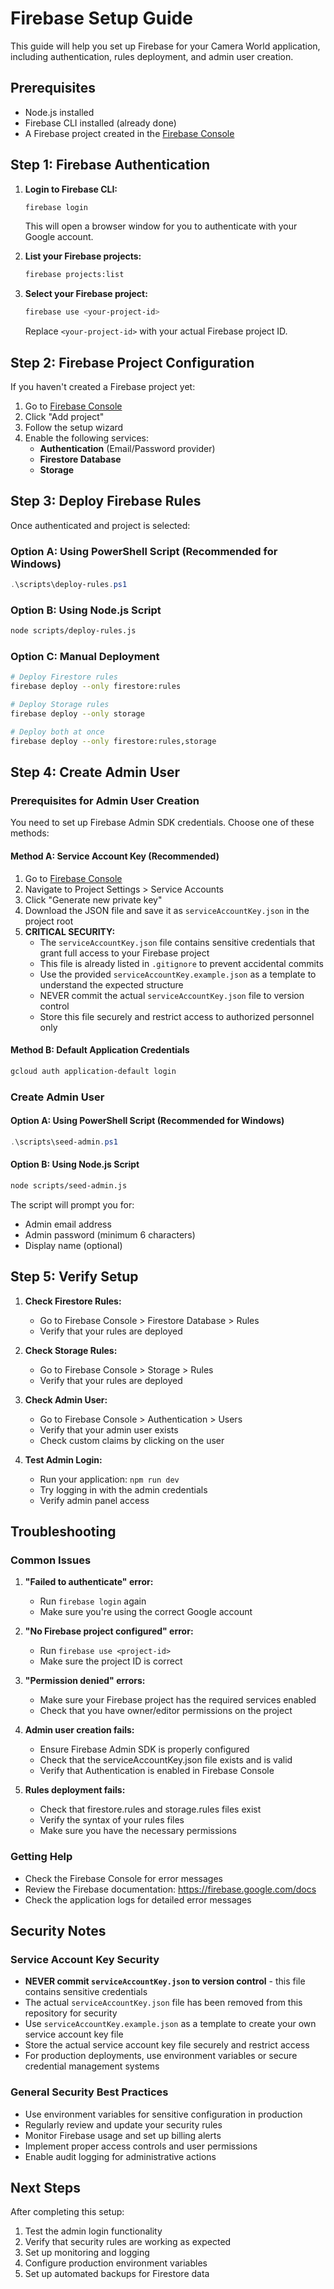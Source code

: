 # Firebase Setup Guide

This guide will help you set up Firebase for your Camera World application, including authentication, rules deployment, and admin user creation.

## Prerequisites

- Node.js installed
- Firebase CLI installed (already done)
- A Firebase project created in the [Firebase Console](https://console.firebase.google.com/)

## Step 1: Firebase Authentication

1. **Login to Firebase CLI:**
   ```bash
   firebase login
   ```
   This will open a browser window for you to authenticate with your Google account.

2. **List your Firebase projects:**
   ```bash
   firebase projects:list
   ```

3. **Select your Firebase project:**
   ```bash
   firebase use <your-project-id>
   ```
   Replace `<your-project-id>` with your actual Firebase project ID.

## Step 2: Firebase Project Configuration

If you haven't created a Firebase project yet:

1. Go to [Firebase Console](https://console.firebase.google.com/)
2. Click "Add project"
3. Follow the setup wizard
4. Enable the following services:
   - **Authentication** (Email/Password provider)
   - **Firestore Database**
   - **Storage**

## Step 3: Deploy Firebase Rules

Once authenticated and project is selected:

### Option A: Using PowerShell Script (Recommended for Windows)
```powershell
.\scripts\deploy-rules.ps1
```

### Option B: Using Node.js Script
```bash
node scripts/deploy-rules.js
```

### Option C: Manual Deployment
```bash
# Deploy Firestore rules
firebase deploy --only firestore:rules

# Deploy Storage rules
firebase deploy --only storage

# Deploy both at once
firebase deploy --only firestore:rules,storage
```

## Step 4: Create Admin User

### Prerequisites for Admin User Creation

You need to set up Firebase Admin SDK credentials. Choose one of these methods:

#### Method A: Service Account Key (Recommended)
1. Go to [Firebase Console](https://console.firebase.google.com/)
2. Navigate to Project Settings > Service Accounts
3. Click "Generate new private key"
4. Download the JSON file and save it as `serviceAccountKey.json` in the project root
5. **CRITICAL SECURITY:** 
   - The `serviceAccountKey.json` file contains sensitive credentials that grant full access to your Firebase project
   - This file is already listed in `.gitignore` to prevent accidental commits
   - Use the provided `serviceAccountKey.example.json` as a template to understand the expected structure
   - NEVER commit the actual `serviceAccountKey.json` file to version control
   - Store this file securely and restrict access to authorized personnel only

#### Method B: Default Application Credentials
```bash
gcloud auth application-default login
```

### Create Admin User

#### Option A: Using PowerShell Script (Recommended for Windows)
```powershell
.\scripts\seed-admin.ps1
```

#### Option B: Using Node.js Script
```bash
node scripts/seed-admin.js
```

The script will prompt you for:
- Admin email address
- Admin password (minimum 6 characters)
- Display name (optional)

## Step 5: Verify Setup

1. **Check Firestore Rules:**
   - Go to Firebase Console > Firestore Database > Rules
   - Verify that your rules are deployed

2. **Check Storage Rules:**
   - Go to Firebase Console > Storage > Rules
   - Verify that your rules are deployed

3. **Check Admin User:**
   - Go to Firebase Console > Authentication > Users
   - Verify that your admin user exists
   - Check custom claims by clicking on the user

4. **Test Admin Login:**
   - Run your application: `npm run dev`
   - Try logging in with the admin credentials
   - Verify admin panel access

## Troubleshooting

### Common Issues

1. **"Failed to authenticate" error:**
   - Run `firebase login` again
   - Make sure you're using the correct Google account

2. **"No Firebase project configured" error:**
   - Run `firebase use <project-id>`
   - Make sure the project ID is correct

3. **"Permission denied" errors:**
   - Make sure your Firebase project has the required services enabled
   - Check that you have owner/editor permissions on the project

4. **Admin user creation fails:**
   - Ensure Firebase Admin SDK is properly configured
   - Check that the serviceAccountKey.json file exists and is valid
   - Verify that Authentication is enabled in Firebase Console

5. **Rules deployment fails:**
   - Check that firestore.rules and storage.rules files exist
   - Verify the syntax of your rules files
   - Make sure you have the necessary permissions

### Getting Help

- Check the Firebase Console for error messages
- Review the Firebase documentation: https://firebase.google.com/docs
- Check the application logs for detailed error messages

## Security Notes

### Service Account Key Security
- **NEVER commit `serviceAccountKey.json` to version control** - this file contains sensitive credentials
- The actual `serviceAccountKey.json` file has been removed from this repository for security
- Use `serviceAccountKey.example.json` as a template to create your own service account key file
- Store the actual service account key file securely and restrict access
- For production deployments, use environment variables or secure credential management systems

### General Security Best Practices
- Use environment variables for sensitive configuration in production
- Regularly review and update your security rules
- Monitor Firebase usage and set up billing alerts
- Implement proper access controls and user permissions
- Enable audit logging for administrative actions

## Next Steps

After completing this setup:

1. Test the admin login functionality
2. Verify that security rules are working as expected
3. Set up monitoring and logging
4. Configure production environment variables
5. Set up automated backups for Firestore data